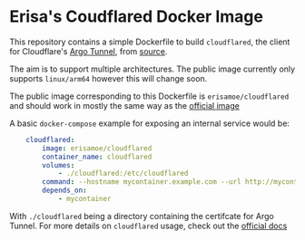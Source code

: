 # Erisa's Coudflared Docker Image

This repository contains a simple Dockerfile to build `cloudflared`, the client for Cloudflare's [Argo Tunnel](https://developers.cloudflare.com/argo-tunnel/), from [source](https://github.com/cloudflare/cloudflared).

The aim is to support multiple architectures. The public image currently only supports `linux/arm64` however this will change soon. 

The public image corresponding to this Dockerfile is `erisamoe/cloudflared` and should work in mostly the same way as the [official image](https://hub.docker.com/r/cloudflare/cloudflared)

A basic `docker-compose` example for exposing an internal service would be:
```yml
    cloudflared:
        image: erisamoe/cloudflared
        container_name: cloudflared
        volumes:
            - ./cloudflared:/etc/cloudflared
        command: --hostname mycontainer.example.com --url http://mycontainer:8080
        depends_on:
            - mycontainer
```
With `./cloudflared` being a directory containing the certifcate for Argo Tunnel. For more details on `cloudflared` usage, check out the [official docs](https://developers.cloudflare.com/argo-tunnel/)
